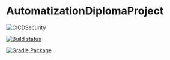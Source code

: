 # AutomatizationDiplomaProject
![CICDSecurity](https://user-images.githubusercontent.com/47859608/123905410-58482b80-d983-11eb-9af7-a21b30b6cde3.jpg)

[![Build status](https://ci.appveyor.com/api/projects/status/kur6hbmt73uwwlcs/branch/master?svg=true)](https://ci.appveyor.com/project/DoroshenkoDenis/automatizationdiplomaproject/branch/master)

[![Gradle Package](https://github.com/DoroshenkoDenis/AutomatizationDiplomaProject/actions/workflows/gradle-publish.yml/badge.svg)](https://github.com/DoroshenkoDenis/AutomatizationDiplomaProject/actions/workflows/gradle-publish.yml)
